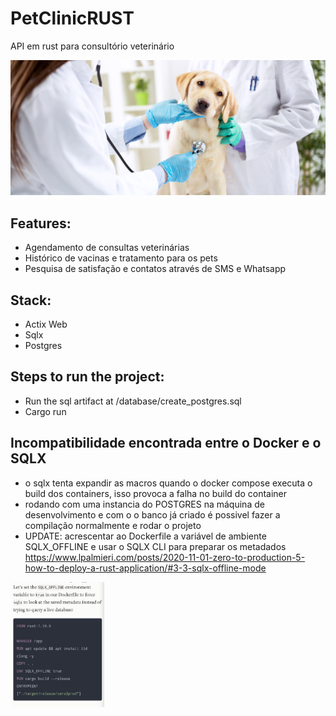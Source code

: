 # PetClinicRUST
API em rust para consultório veterinário

![screenshot](assets/banner.png)

## Features:
- Agendamento de consultas veterinárias
- Histórico de vacinas e tratamento para os pets
- Pesquisa de satisfação e contatos através de SMS e Whatsapp

## Stack:
- Actix Web
- Sqlx
- Postgres

## Steps to run the project:
- Run the sql artifact at /database/create_postgres.sql
- Cargo run

## Incompatibilidade encontrada entre o Docker e o SQLX
- o sqlx tenta expandir as macros quando o docker compose executa o build dos containers, isso
provoca a falha no build do container
- rodando com uma instancia do POSTGRES na máquina de desenvolvimento e com o o banco já criado
é possivel fazer a compilação normalmente e rodar o projeto
- UPDATE: acrescentar ao Dockerfile a variável de ambiente SQLX_OFFLINE e usar o SQLX CLI para preparar os metadados https://www.lpalmieri.com/posts/2020-11-01-zero-to-production-5-how-to-deploy-a-rust-application/#3-3-sqlx-offline-mode

<img src="assets/cfg_screenshot.jpg" width="150" height="200">